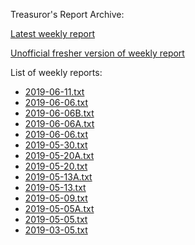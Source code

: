 Treasuror's Report Archive:

[Latest weekly report](weekly/2019-06-11.txt)

[Unofficial fresher version of weekly report](weekly/fresh.txt)

List of weekly reports:

* [2019-06-11.txt](weekly/2019-06-11.txt)
* [2019-06-06.txt](weekly/2019-06-11.txt)
* [2019-06-06B.txt](weekly/2019-06-06B.txt)
* [2019-06-06A.txt](weekly/2019-06-06A.txt)
* [2019-06-06.txt](weekly/2019-06-06.txt)
* [2019-05-30.txt](weekly/2019-05-30.txt)
* [2019-05-20A.txt](weekly/2019-05-20A.txt)
* [2019-05-20.txt](weekly/2019-05-20.txt)
* [2019-05-13A.txt](weekly/2019-05-13A.txt)
* [2019-05-13.txt](weekly/2019-05-13.txt)
* [2019-05-09.txt](weekly/2019-05-09.txt)
* [2019-05-05A.txt](weekly/2019-05-05A.txt)
* [2019-05-05.txt](weekly/2019-05-05.txt)
* [2019-03-05.txt](weekly/2019-03-05.txt)
